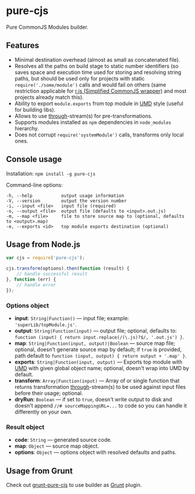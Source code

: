 # pure-cjs

Pure CommonJS Modules builder.

## Features

* Minimal destination overhead (almost as small as concatenated file).
* Resolves all the paths on build stage to static number identifiers (so saves space and execution time used for storing and resolving string paths, but should be used only for projects with static `require('./some/module')` calls and would fail on others (same restriction applicable for [r.js (Simplified CommonJS wrapper)](http://requirejs.org/docs/whyamd.html#sugar) and most projects already match this).
* Ability to export `module.exports` from top module in [UMD](https://github.com/umdjs/umd) style (useful for building libs).
* Allows to use [through](https://github.com/dominictarr/through)-stream(s) for pre-transformations.
* Supports modules installed as `npm` dependencies in `node_modules` hierarchy.
* Does not corrupt `require('systemModule')` calls, transforms only local ones.

## Console usage

Installation:
`npm install -g pure-cjs`

Command-line options:
```
-h, --help           output usage information
-V, --version        output the version number
-i, --input <file>   input file (required)
-o, --output <file>  output file (defaults to <input>.out.js)
-m, --map <file>     file to store source map to (optional, defaults to <output>.map)
-e, --exports <id>   top module exports destination (optional)
```

## Usage from Node.js

```javascript
var cjs = require('pure-cjs');

cjs.transform(options).then(function (result) {
    // handle successful result
}, function (err) {
	// handle error
});
```

### Options object

* **input**: `String|Function()` &mdash; input file; example: `'superLib/topModule.js'`.
* **output**: `String|Function(input)` &mdash; output file; optional, defaults to: `function (input) { return input.replace(/(\.js)?$/, '.out.js') }`.
* **map**: `String|Function(input, output)|Boolean` &mdash; source map file; optional, doesn't generate source map by default; if `true` is provided, path default to `function (input, output) { return output + '.map' }`.
* **exports**: `String|Function(input, output)` &mdash; Exports top module with [UMD](https://github.com/umdjs/umd) with given global object name; optional, doesn't wrap into UMD by default.
* **transform**: `Array|Function(input)` &mdash; Array of or single function that returns transformation [through](https://github.com/dominictarr/through)-stream(s) to be used against input files before their usage; optional.
* **dryRun**: `Boolean` &mdash; if set to `true`, doesn't write output to disk and doesn't append `//# sourceMappingURL=...` to code so you can handle it differently on your own.

### Result object

* **code**: `String` &mdash; generated source code.
* **map**: `Object` &mdash; source map object.
* **options**: `Object` &mdash; options object with resolved defaults and paths.

## Usage from Grunt

Check out [grunt-pure-cjs](https://github.com/RReverser/grunt-pure-cjs) to use builder as [Grunt](https://gruntjs.com/) plugin.

